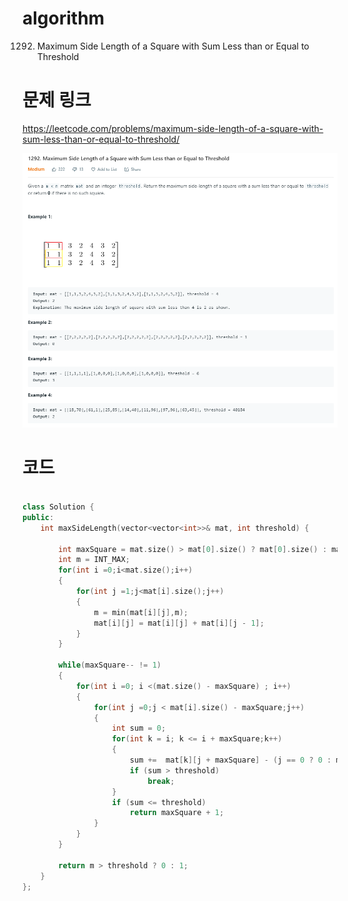 ﻿# algorithm 
1292. Maximum Side Length of a Square with Sum Less than or Equal to Threshold  
  

# 문제 링크    
https://leetcode.com/problems/maximum-side-length-of-a-square-with-sum-less-than-or-equal-to-threshold/  


![title](https://github.com/jungmin3834/algorithm/blob/master/image/maximum-side-length-of-a-square-with-sum-less-than-or-equal-to-threshold.png)

# 코드

```cpp

class Solution {
public:
    int maxSideLength(vector<vector<int>>& mat, int threshold) {
        
        int maxSquare = mat.size() > mat[0].size() ? mat[0].size() : mat.size();
        int m = INT_MAX;
        for(int i =0;i<mat.size();i++)
        {
            for(int j =1;j<mat[i].size();j++)
            { 
                m = min(mat[i][j],m);
                mat[i][j] = mat[i][j] + mat[i][j - 1];
            }
        }

        while(maxSquare-- != 1)
        {
            for(int i =0; i <(mat.size() - maxSquare) ; i++)
            {     
                for(int j =0;j < mat[i].size() - maxSquare;j++)
                {   
                    int sum = 0;
                    for(int k = i; k <= i + maxSquare;k++)
                    {
                        sum +=  mat[k][j + maxSquare] - (j == 0 ? 0 : mat[k][j - 1]);
                        if (sum > threshold)
                            break;
                    }
                    if (sum <= threshold)
                        return maxSquare + 1;
                }
            }
        }
        
        return m > threshold ? 0 : 1;
    }
};

```
